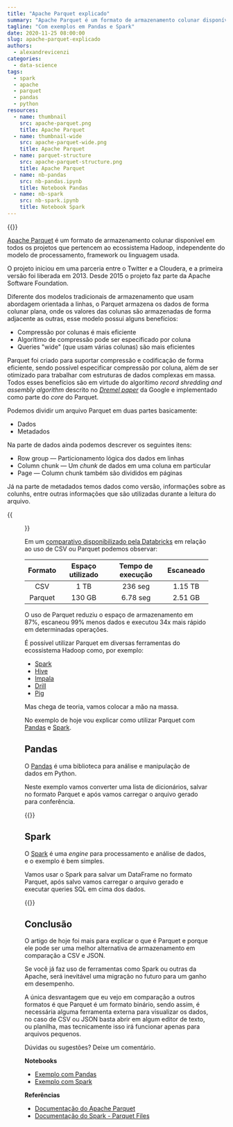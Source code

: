 ```yaml
---
title: "Apache Parquet explicado"
summary: "Apache Parquet é um formato de armazenamento colunar disponível em todos os projetos que pertencem ao ecossistema Hadoop, independente do modelo de processamento, framework ou linguagem usada."
tagline: "Com exemplos em Pandas e Spark"
date: 2020-11-25 08:00:00
slug: apache-parquet-explicado
authors:
  - alexandrevicenzi
categories:
  - data-science
tags:
  - spark
  - apache
  - parquet
  - pandas
  - python
resources:
  - name: thumbnail
    src: apache-parquet.png
    title: Apache Parquet
  - name: thumbnail-wide
    src: apache-parquet-wide.png
    title: Apache Parquet
  - name: parquet-structure
    src: apache-parquet-structure.png
    title: Apache Parquet
  - name: nb-pandas
    src: nb-pandas.ipynb
    title: Notebook Pandas
  - name: nb-spark
    src: nb-spark.ipynb
    title: Notebook Spark
---
```


{{<figure-res name="thumbnail-wide" alt="Apache Parquet" quality="100" filter="box">}}

[Apache Parquet][pq-doc] é um formato de armazenamento colunar disponível em todos os projetos que pertencem ao ecossistema Hadoop, independente do modelo de processamento, framework ou linguagem usada.

O projeto iniciou em uma parceria entre o Twitter e a Cloudera, e a primeira versão foi liberada em 2013. Desde 2015 o projeto faz parte da Apache Software Foundation.

Diferente dos modelos tradicionais de armazenamento que usam abordagem orientada a linhas, o Parquet armazena os dados de forma colunar plana, onde os valores das colunas são armazenadas de forma adjacente as outras, esse modelo possui alguns benefícios:

- Compressão por colunas é mais eficiente
- Algorítimo de compressão pode ser especificado por coluna
- Queries "wide" (que usam várias colunas) são mais eficientes

Parquet foi criado para suportar compressão e codificação de forma eficiente, sendo possível especificar compressão por coluna, além de ser otimizado para trabalhar com estruturas de dados complexas em massa. Todos esses benefícios são em virtude do algorítimo *record shredding and assembly algorithm* descrito no *[Dremel paper][dremel]* da Google e implementado como parte do *core* do Parquet.

Podemos dividir um arquivo Parquet em duas partes basicamente:

- Dados
- Metadados

Na parte de dados ainda podemos descrever os seguintes itens:

- Row group — Particionamento lógica dos dados em linhas
- Column chunk — Um *chunk* de dados em uma coluna em particular
- Page — Column chunk também são divididos em páginas

Já na parte de metadados temos dados como versão, informações sobre as colunhs, entre outras informações que são utilizadas durante a leitura do arquivo.

{{<figure src="apache-parquet-structure.png" caption="Estrutura de um arquivo Parquet">}}

Em um [comparativo disponibilizado pela Databricks][databricks-comp] em relação ao uso de CSV ou Parquet podemos observar:

| Formato | Espaço utilizado | Tempo de execução | Escaneado |
|:-------:|:-------:|:--------:|:-------:|
| CSV     | 1 TB    | 236 seg  | 1.15 TB |
| Parquet | 130 GB  | 6.78 seg | 2.51 GB |

O uso de Parquet reduziu o espaço de armazenamento em 87%, escaneou 99% menos dados e executou 34x mais rápido em determinadas operações.

É possível utilizar Parquet em diversas ferramentas do ecossistema Hadoop como, por exemplo:

- [Spark][spark]
- [Hive][hive]
- [Impala][impala]
- [Drill][drill]
- [Pig][pig]

Mas chega de teoria, vamos colocar a mão na massa.

No exemplo de hoje vou explicar como utilizar Parquet com [Pandas][pandas] e [Spark][spark].

## Pandas

O [Pandas][pandas] é uma biblioteca para análise e manipulação de dados em Python.

Neste exemplo vamos converter uma lista de dicionários, salvar no formato Parquet e após vamos carregar o arquivo gerado para conferência.

{{<jupyter src="nb-pandas.ipynb" >}}

## Spark

O [Spark][spark] é uma *engine* para processamento e análise de dados, e o exemplo é bem simples.

Vamos usar o Spark para salvar um DataFrame no formato Parquet, após salvo vamos carregar o arquivo gerado e executar queries SQL em cima dos dados.

{{<jupyter src="nb-spark.ipynb" >}}

## Conclusão

O artigo de hoje foi mais para explicar o que é Parquet e porque ele pode ser uma melhor alternativa de armazenamento em comparação a CSV e JSON.

Se você já faz uso de ferramentas como Spark ou outras da Apache, será inevitável uma migração no futuro para um ganho em desempenho.

A única desvantagem que eu vejo em comparação a outros formatos é que Parquet é um formato binário, sendo assim, é necessária alguma ferramenta externa para visualizar os dados, no caso de CSV ou JSON basta abrir em algum editor de texto, ou planilha, mas tecnicamente isso irá funcionar apenas para arquivos pequenos.

Dúvidas ou sugestões? Deixe um comentário.

**Notebooks**

- <a href="nb-pandas.ipynb" download>Exemplo com Pandas</a>
- <a href="nb-spark.ipynb" download>Exemplo com Spark</a>

**Referências**

- [Documentação do Apache Parquet][pq-doc]
- [Documentação do Spark - Parquet Files][spark-pq]

[pq-doc]: https://parquet.apache.org/documentation/latest/
[dremel]: https://research.google/pubs/pub36632/
[databricks-comp]: https://databricks.com/glossary/what-is-parquet
[spark]: https://spark.apache.org/
[hive]: https://hive.apache.org/
[impala]: https://impala.apache.org/
[drill]: http://drill.apache.org/
[pig]: https://pig.apache.org/
[pandas]: https://pandas.pydata.org/
[spark-pq]: https://spark.apache.org/docs/latest/sql-data-sources-parquet.html
